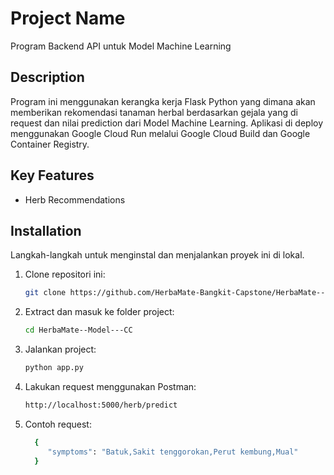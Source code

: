 # Project Name
Program Backend API untuk Model Machine Learning

## Description
Program ini menggunakan kerangka kerja Flask Python yang dimana akan memberikan rekomendasi tanaman herbal berdasarkan gejala yang di request dan nilai prediction dari Model Machine Learning.
Aplikasi di deploy menggunakan Google Cloud Run melalui Google Cloud Build dan Google Container Registry.

## Key Features
- Herb Recommendations
  
## Installation
Langkah-langkah untuk menginstal dan menjalankan proyek ini di lokal.
1. Clone repositori ini:
   ```bash
   git clone https://github.com/HerbaMate-Bangkit-Capstone/HerbaMate--Model---CC.git

2. Extract dan masuk ke folder project:
   ```bash
   cd HerbaMate--Model---CC

3. Jalankan project:
   ```bash
   python app.py

4. Lakukan request menggunakan Postman:
   ```bash
   http://localhost:5000/herb/predict

5. Contoh request:
   ```bash
     {
        "symptoms": "Batuk,Sakit tenggorokan,Perut kembung,Mual"
     }


